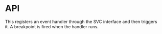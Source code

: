 # API #

This registers an event handler through the SVC interface and then triggers
it. A breakpoint is fired when the handler runs.
